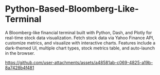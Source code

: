 # Python-Based-Bloomberg-Like-Terminal
A Bloomberg-like financial terminal built with Python, Dash, and Plotly for real-time stock data visualization. Fetch stock data via Yahoo Finance API, customize metrics, and visualize with interactive charts. Features include a dark-themed UI, multiple chart types, stock metrics table, and auto-launch in the browser.




https://github.com/user-attachments/assets/a48581ab-c069-4825-a19b-8a7428b4f481


